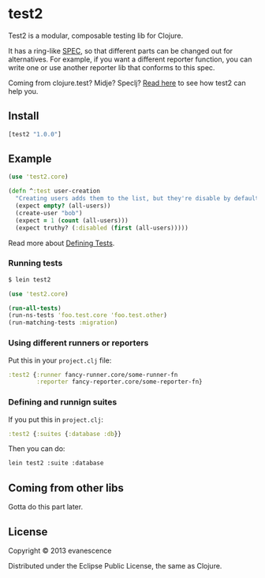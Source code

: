 # test2

Test2 is a modular, composable testing lib for Clojure.

It has a ring-like [SPEC](SPEC.md), so that different parts can be
changed out for alternatives. For example, if you want a different
reporter function, you can write one or use another reporter lib that
conforms to this spec.

Coming from clojure.test? Midje? Speclj? [Read here](#coming-from-other-libs) to see how test2 can help you.

## Install

```clojure
[test2 "1.0.0"]
```

## Example

```clojure
(use 'test2.core)

(defn ^:test user-creation
  "Creating users adds them to the list, but they're disable by default." []
  (expect empty? (all-users))
  (create-user "bob")
  (expect = 1 (count (all-users)))
  (expect truthy? (:disabled (first (all-users)))))
```

Read more about [Defining Tests](../../wiki/Defining-Tests).

### Running tests

```bash
$ lein test2
```

```clojure
(use 'test2.core)

(run-all-tests)
(run-ns-tests 'foo.test.core 'foo.test.other)
(run-matching-tests :migration)
```

### Using different runners or reporters

Put this in your `project.clj` file:

```clojure
:test2 {:runner fancy-runner.core/some-runner-fn
        :reporter fancy-reporter.core/some-reporter-fn}
```

### Defining and runnign suites

If you put this in `project.clj`:

```clojure
:test2 {:suites {:database :db}}
```

Then you can do:

```bash
lein test2 :suite :database
```

<!-- Each suite's val is a fn. For each test function, its var is passed, and if its run, then its run. -->

## Coming from other libs

Gotta do this part later.

## License

Copyright © 2013 evanescence

Distributed under the Eclipse Public License, the same as Clojure.
